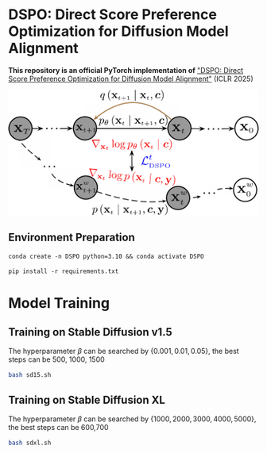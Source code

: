 # DSPO: Direct Score Preference Optimization for Diffusion Model Alignment

**This repository is an official PyTorch implementation of**  ["DSPO: Direct Score Preference Optimization for Diffusion Model Alignment"](https://openreview.net/pdf?id=xyfb9HHvMe) (ICLR 2025)

<img width="987" alt="image" src="model/model.jpg">

## Environment Preparation 
```
conda create -n DSPO python=3.10 && conda activate DSPO
```

```
pip install -r requirements.txt
```
# Model Training
## Training on Stable Diffusion v1.5
The hyperparameter $\beta$ can be searched by $\{0.001, 0.01, 0.05\}$, the best steps can be 500, 1000, 1500
```bash
bash sd15.sh
```
## Training on Stable Diffusion XL
The hyperparameter $\beta$ can be searched by $\{1000, 2000, 3000, 4000, 5000\}$, the best steps can be 600,700
```bash
bash sdxl.sh
```
